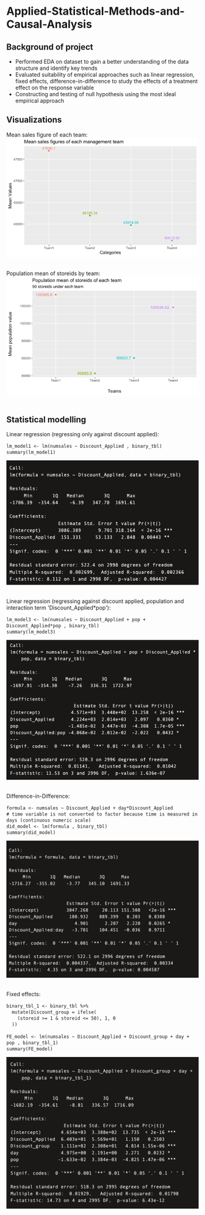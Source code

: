 # Applied-Statistical-Methods-and-Causal-Analysis

## Background of project
- Performed EDA on dataset to gain a better understanding of the data structure and identify key trends
- Evaluated suitability of empirical approaches such as linear regression, fixed effects, difference-in-difference to study the effects of a treatment effect on the response variable
- Constructing and testing of null hypothesis using the most ideal empirical approach

## Visualizations
Mean sales figure of each team:
![Image 1](https://github.com/bayyangjie/Applied-Statistical-Methods-and-Causal-Analysis/blob/main/Images/Picture%202.png?raw=true) <br> <br>

Population mean of storeids by team:
![Image 2](https://github.com/bayyangjie/Applied-Statistical-Methods-and-Causal-Analysis/blob/main/Images/Picture%201.png?raw=true) <br> <br>

## Statistical modelling
Linear regression (regressing only against discount applied):
```
lm_model1 <- lm(numsales ~ Discount_Applied , binary_tbl)
summary(lm_model1)
```
![Image 3](https://github.com/bayyangjie/Applied-Statistical-Methods-and-Causal-Analysis/blob/main/Images/linear%20regressoin2.png?raw=true) <br> <br>

Linear regression (regressing against discount applied, population and interaction term 'Discount_Applied*pop'):
```
lm_model3 <- lm(numsales ~ Discount_Applied + pop + Discount_Applied*pop , binary_tbl)
summary(lm_model3)
```
![Image 4](https://github.com/bayyangjie/Applied-Statistical-Methods-and-Causal-Analysis/blob/main/Images/linear%20regression1.png?raw=true) <br> <br>

Difference-in-Difference:
```
formula <- numsales ~ Discount_Applied + day*Discount_Applied
# time variable is not converted to factor because time is measured in days (continuous numeric scale)
did_model <- lm(formula , binary_tbl)
summary(did_model)
```
![Image 5](https://github.com/bayyangjie/Applied-Statistical-Methods-and-Causal-Analysis/blob/main/Images/difference-in-difference.png?raw=true) <br> <br>

Fixed effects:
```
binary_tbl_1 <- binary_tbl %>%
  mutate(Discount_group = ifelse(
    (storeid >= 1 & storeid <= 50), 1, 0
  ))

FE_model <- lm(numsales ~ Discount_Applied + Discount_group + day + pop , binary_tbl_1)
summary(FE_model)
```
![Image 6](https://github.com/bayyangjie/Applied-Statistical-Methods-and-Causal-Analysis/blob/main/Images/fe.png?raw=true)
